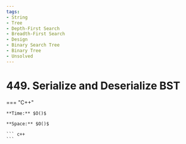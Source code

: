 ```yaml
---
tags:
- String
- Tree
- Depth-First Search
- Breadth-First Search
- Design
- Binary Search Tree
- Binary Tree
- Unsolved
---
```



# 449. Serialize and Deserialize BST

=== "C++"

    **Time:** $O()$

    **Space:** $O()$

    ``` c++
    ```